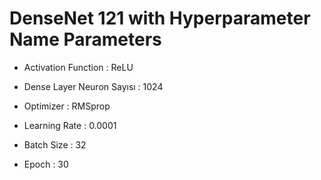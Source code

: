 # DenseNet 121 with Hyperparameter Name Parameters

- Activation Function : ReLU

- Dense Layer Neuron Sayısı : 1024

- Optimizer : RMSprop

- Learning Rate : 0.0001
  
- Batch Size : 32

- Epoch : 30
